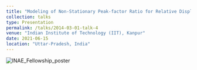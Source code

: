 ```yaml
---
title: "Modeling of Non-Stationary Peak-factor Ratio for Relative Displacement Response"
collection: talks
type: Presentation
permalink: /talks/2014-03-01-talk-4
venue: "Indian Institute of Technology (IIT), Kanpur"
date: 2021-06-15
location: "Uttar-Pradesh, India"
---
```

<!-- [Click here](https://drive.google.com/file/d/1hScXPZFUAvCuparn_aRtVZ8QQcc1ILso/view?usp=share_link) -->

![INAE_Fellowship_poster](https://user-images.githubusercontent.com/76597282/218301269-987ff74a-1115-4c43-8729-40572cb19c31.png)
